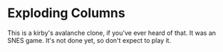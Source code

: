 # Exploding Columns

This is a kirby's avalanche clone, if you've ever heard of that. It was an
SNES game. It's not done yet, so don't expect to play it.